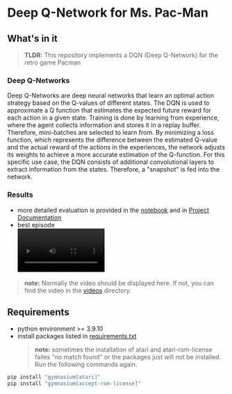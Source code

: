 # Deep Q-Network for Ms. Pac-Man

## What's in it

> **TLDR:** This repository implements a DQN (Deep Q-Network) for the retro game Pacman

### Deep Q-Networks

Deep Q-Networks are deep neural networks that learn an optimal action strategy based on the Q-values of different states.
The DQN is used to approximate a Q function that estimates the expected future reward for each action in a given state. Training is done by learning from experience, where the agent collects information and stores it in a replay buffer. Therefore, mini-batches are selected to learn from. By minimizing a loss function, which represents the difference between the estimated Q-value and the actual reward of the actions in the experiences, the network adjusts its weights to achieve a more accurate estimation of the Q-function.
For this specific use case, the DQN consists of additional convolutional layers to extract information from the states. Therefore, a "snapshot" is fed into the network.

### Results

- more detailed evaluation is provided in the [notebook](./pacman.ipynb) and in [Project Documentation]()
- best episode
  <br>
  <video controls autoplay width="200px" height="auto">
  <source src="./videos/rl-video-episode-7.mp4" type="video/mp4" />
  </video>

> **note:** Normally the video should be displayed here. If not, you can find the video in the [videos](./videos) directory.

## Requirements

- python environment >= 3.9.10
- install packages listed in [requirements.txt](./requirements.txt)
  > **note:** sometimes the installation of atari and atari-rom-license failes "no match found" or the packages just will not be installed. Run the following commands again.

```bash
pip install "gymnasium[atari]"
pip install "gymnasium[accept-rom-license]"
```
